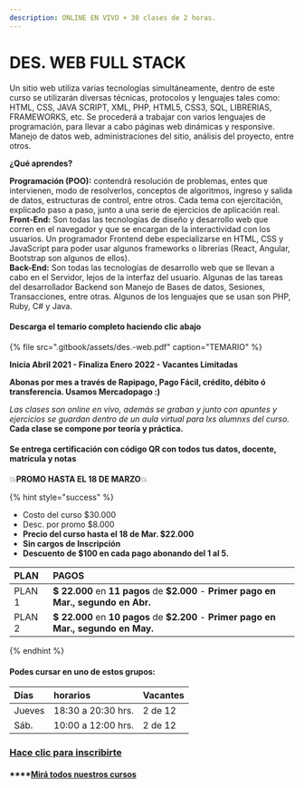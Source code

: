 ```yaml
---
description: ONLINE EN VIVO + 30 clases de 2 horas.
---
```


# DES. WEB FULL STACK

Un sitio web utiliza varias tecnologías simultáneamente, dentro de este curso se utilizarán diversas técnicas, protocolos y lenguajes tales como: HTML, CSS, JAVA SCRIPT, XML, PHP, HTML5, CSS3, SQL, LIBRERIAS, FRAMEWORKS, etc. Se procederá a trabajar con varios lenguajes de programación, para llevar a cabo páginas web dinámicas y responsive. Manejo de datos web, administraciones del sitio, análisis del proyecto, entre otros.

**¿Qué aprendes?**

**Programación \(POO\):** contendrá resolución de problemas, entes que intervienen, modo de resolverlos, conceptos de algoritmos, ingreso y salida de datos, estructuras de control, entre otros. Cada tema con ejercitación, explicado paso a paso, junto a una serie de ejercicios de aplicación real.  
**Front-End:** Son todas las tecnologías de diseño y desarrollo web que corren en el navegador y que se encargan de la interactividad con los usuarios. Un programador Frontend debe especializarse en HTML, CSS y JavaScript para poder usar algunos frameworks o librerías \(React, Angular, Bootstrap son algunos de ellos\).  
**Back-End:** Son todas las tecnologías de desarrollo web que se llevan a cabo en el Servidor, lejos de la interfaz del usuario. Algunas de las tareas del desarrollador Backend son Manejo de Bases de datos, Sesiones, Transacciones, entre otras. Algunos de los lenguajes que se usan son PHP, Ruby, C\# y Java.

#### Descarga el temario completo haciendo clic abajo

{% file src=".gitbook/assets/des.-web.pdf" caption="TEMARIO" %}

**Inicia Abril 2021 - Finaliza Enero 2022 - Vacantes Limitadas**

**Abonas por mes a través de Rapipago, Pago Fácil, crédito, débito ó transferencia. Usamos Mercadopago :\)** 

_Las clases son online en vivo, además se graban y  junto con apuntes y ejercicios se guardan dentro de un aula virtual para lxs alumnxs del curso._ **Cada clase se compone por teoría y práctica.** 

#### **Se entrega certificación con código QR con todos tus datos, docente, matrícula y notas**

💥**PROMO HASTA EL 18 DE MARZO**💥 

{% hint style="success" %}
* Costo del curso $30.000
* Desc. por promo $8.000
* **Precio del curso hasta el 18 de Mar. $22.000**
* **Sin cargos de Inscripción**
* **Descuento de $100 en cada pago abonando del 1 al 5.** 

| PLAN | PAGOS |
| :--- | :--- |
| PLAN 1 | **$ 22.000** en **11 pagos** de **$2.000** - **Primer pago en Mar., segundo en Abr.** |
| PLAN 2 | **$ 22.000** en **10 pagos** de **$2.200** - **Primer pago en Mar., segundo en May.** |
{% endhint %}

#### Podes cursar en uno de estos grupos:

| Días | horarios | Vacantes |
| :--- | :--- | :--- |
| Jueves | 18:30 a 20:30 hrs. | 2 de 12 |
| Sáb. | 10:00 a 12:00 hrs. | 2 de 12 |

### [Hace clic para inscribirte](http://wa.me/5491164622877?text=Me%20interesa%20el%20curso%20de%20Des.%20Web)

#### \*\*\*\*[Mirá todos nuestros cursos](./)





